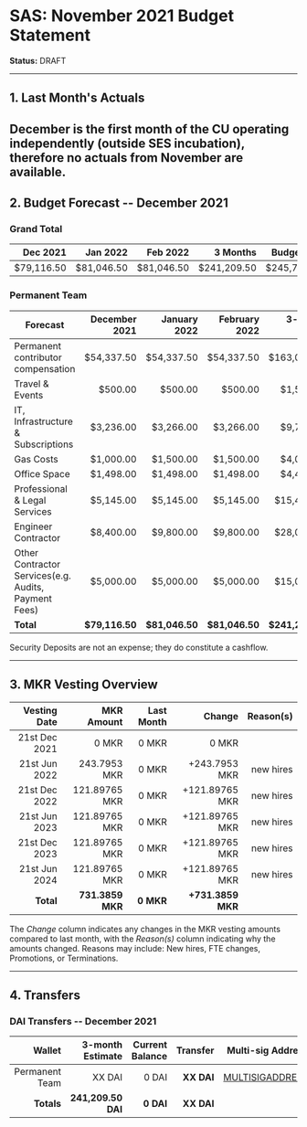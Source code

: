 # SAS: November 2021 Budget Statement

**Status:** DRAFT

---
## 1. Last Month's Actuals

December is the first month of the CU operating independently (outside SES incubation), therefore no actuals from November are available.
---

## 2. Budget Forecast -- December 2021

### Grand Total

|  Dec 2021  |  Jan 2022  |  Feb 2022  |    3 Months    |   Budget Cap   |
| ----------:| ----------:| ----------:| --------------:| --------------:|
|  $79,116.50|  $81,046.50|  $81,046.50|     $241,209.50|     $245,737.50|

### Permanent Team

| Forecast                                            | December 2021 | January 2022 | February 2022 | 3-month Total |
|-----------------------------------------------------|--------------:|-------------:|--------------:|--------------:|
| Permanent contributor compensation                  |     $54,337.50|    $54,337.50|     $54,337.50|    $163,012.50|
| Travel & Events                                     |        $500.00|       $500.00|        $500.00|      $1,500.00|
| IT, Infrastructure & Subscriptions                  |      $3,236.00|     $3,266.00|      $3,266.00|      $9,768.00|
| Gas Costs                                           |      $1,000.00|     $1,500.00|      $1,500.00|      $4,000.00|
| Office Space                                        |      $1,498.00|     $1,498.00|      $1,498.00|      $4,494.00|
| Professional & Legal Services                       |      $5,145.00|     $5,145.00|      $5,145.00|     $15,435.00|
| Engineer Contractor                                 |      $8,400.00|     $9,800.00|      $9,800.00|     $28,000.00|
| Other Contractor Services(e.g. Audits, Payment Fees)|      $5,000.00|     $5,000.00|      $5,000.00|     $15,000.00|
| **Total**                                           | **$79,116.50**|**$81,046.50**| **$81,046.50**|**$241,209.50**|

Security Deposits are not an expense; they do constitute a cashflow.

---

## 3. MKR Vesting Overview

 
|  Vesting Date         |       MKR Amount | Last Month |        Change |      Reason(s) |
|----------------------:|-----------------:|-----------:|--------------:|---------------:|
|  21st Dec 2021        |       0 MKR      |      0 MKR |   0 MKR       |          |
|  21st Jun 2022        |      243.7953 MKR |      0 MKR |   +243.7953 MKR |      new hires  |
|  21st Dec 2022        |       121.89765 MKR |      0 MKR |   +121.89765 MKR |   new hires |
|  21st Jun 2023        |       121.89765 MKR |      0 MKR |   +121.89765 MKR |      new hires |
|  21st Dec 2023        |       121.89765 MKR |      0 MKR |   +121.89765 MKR |      new hires |
|  21st Jun 2024        |       121.89765 MKR |      0 MKR |   +121.89765 MKR |      new hires |
|  **Total**            | **731.3859 MKR** |  **0 MKR** | **+731.3859 MKR** |                |

The *Change* column indicates any changes in the MKR vesting amounts compared to last month, with the *Reason(s)* column indicating why the amounts changed. Reasons may include: New hires, FTE changes, Promotions, or Terminations.

---

## 4. Transfers

### DAI Transfers -- December 2021

|             Wallet | 3-month Estimate | Current Balance |         Transfer |                          Multi-sig Address |
|-------------------:|-----------------:|----------------:|-----------------:|-------------------------------------------:|
|     Permanent Team |      XX DAI |           0 DAI | **XX DAI** | [MULTISIGADDRESS](LINK) |
|     **Totals**     |  **241,209.50 DAI** |       **0 DAI** | **XX DAI** |                                            |

